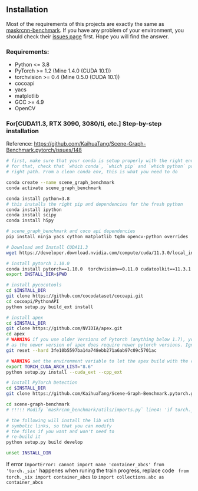 ## Installation

Most of the requirements of this projects are exactly the same as [maskrcnn-benchmark](https://github.com/facebookresearch/maskrcnn-benchmark). If you have any problem of your environment, you should check their [issues page](https://github.com/facebookresearch/maskrcnn-benchmark/issues) first. Hope you will find the answer.

### Requirements:
- Python <= 3.8
- PyTorch >= 1.2 (Mine 1.4.0 (CUDA 10.1))
- torchvision >= 0.4 (Mine 0.5.0 (CUDA 10.1))
- cocoapi
- yacs
- matplotlib
- GCC >= 4.9
- OpenCV

### **For[CUDA11.3, RTX 3090, 3080/ti, etc.]** Step-by-step installation
Reference: https://github.com/KaihuaTang/Scene-Graph-Benchmark.pytorch/issues/148
```bash
# first, make sure that your conda is setup properly with the right environment
# for that, check that `which conda`, `which pip` and `which python` points to the
# right path. From a clean conda env, this is what you need to do

conda create --name scene_graph_benchmark
conda activate scene_graph_benchmark

conda install python=3.8
# this installs the right pip and dependencies for the fresh python
conda install ipython
conda install scipy
conda install h5py

# scene_graph_benchmark and coco api dependencies
pip install ninja yacs cython matplotlib tqdm opencv-python overrides

# Download and Install CUDA11.3
wget https://developer.download.nvidia.com/compute/cuda/11.3.0/local_installers/cuda_11.3.0_465.19.01_linux.run

# install pytorch 1.10.0
conda install pytorch==1.10.0  torchvision==0.11.0 cudatoolkit==11.3.1 -c pytorch
export INSTALL_DIR=$PWD

# install pycocotools
cd $INSTALL_DIR
git clone https://github.com/cocodataset/cocoapi.git
cd cocoapi/PythonAPI
python setup.py build_ext install

# install apex
cd $INSTALL_DIR
git clone https://github.com/NVIDIA/apex.git
cd apex
# WARNING if you use older Versions of Pytorch (anything below 1.7), you will need a hard reset,
# as the newer version of apex does require newer pytorch versions. Ignore the hard reset otherwise.
git reset --hard 3fe10b5597ba14a748ebb271a6ab97c09c5701ac

# WARNING set the environment variable to let the apex build with the compute compatibility of Ampere GPU (compute compatibility 8.6)
export TORCH_CUDA_ARCH_LIST="8.6"
python setup.py install --cuda_ext --cpp_ext

# install PyTorch Detection
cd $INSTALL_DIR
git clone https://github.com/KaihuaTang/Scene-Graph-Benchmark.pytorch.git

cd scene-graph-benchmark
# !!!!! Modify `maskrcnn_benchmark/utils/imports.py` line4: 'if torch._six.PY3' ->  'if torch._six.PY37'   

# the following will install the lib with
# symbolic links, so that you can modify
# the files if you want and won't need to
# re-build it
python setup.py build develop

unset INSTALL_DIR
```

If error `ImportError: cannot import name 'container_abcs' from 'torch._six'`  happenes when runing the train progress, replace code ` from torch._six import container_abcs` to `import collections.abc as container_abcs`